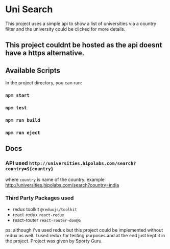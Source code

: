 # Uni Search

This project uses a simple api to show a list of universities via a country filter and the university could be clicked for more details.

## This project couldnt be hosted as the api doesnt have a https alternative.

## Available Scripts

In the project directory, you can run:

### `npm start`
### `npm test`
### `npm run build`
### `npm run eject`

## Docs

### API used `http://universities.hipolabs.com/search?country=${country}`

where `country` is name of the country.
example http://universities.hipolabs.com/search?country=india

### Third Party Packages used

- redux toolkit `@reduxjs/toolkit`
- react-redux `react-redux`
- react-router `react-router-dom@6`

ps: although i've used redux but this project could be implemented without redux as well. I used redux for testing purposes and at the end just kept it in the project. Project was given by Sporty Guru.
